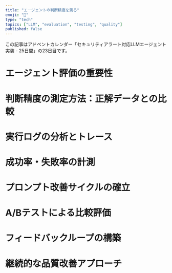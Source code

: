 ```yaml
---
title: "エージェントの判断精度を測る"
emoji: "🤖"
type: "tech"
topics: ["LLM", "evaluation", "testing", "quality"]
published: false
---
```


この記事はアドベントカレンダー「セキュリティアラート対応LLMエージェント実装 - 25日間」の23日目です。

# エージェント評価の重要性

# 判断精度の測定方法：正解データとの比較

# 実行ログの分析とトレース

# 成功率・失敗率の計測

# プロンプト改善サイクルの確立

# A/Bテストによる比較評価

# フィードバックループの構築

# 継続的な品質改善アプローチ
